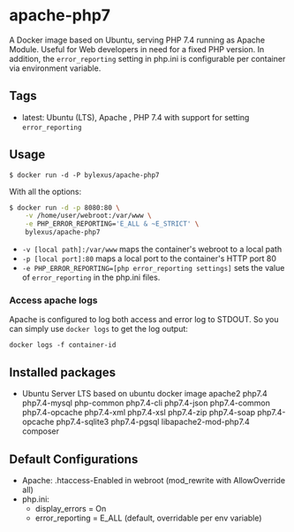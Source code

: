 apache-php7
===================================

A Docker image based on Ubuntu, serving PHP 7.4 running as Apache Module. Useful for Web developers in need for a fixed PHP version. In addition, the `error_reporting` setting in php.ini is configurable per container via environment variable.

Tags
-----

* latest: Ubuntu (LTS), Apache , PHP 7.4 with support for setting `error_reporting`

Usage
------

```
$ docker run -d -P bylexus/apache-php7
```

With all the options:

```bash
$ docker run -d -p 8080:80 \
    -v /home/user/webroot:/var/www \
    -e PHP_ERROR_REPORTING='E_ALL & ~E_STRICT' \
    bylexus/apache-php7
```

* `-v [local path]:/var/www` maps the container's webroot to a local path
* `-p [local port]:80` maps a local port to the container's HTTP port 80
* `-e PHP_ERROR_REPORTING=[php error_reporting settings]` sets the value of `error_reporting` in the php.ini files.

### Access apache logs

Apache is configured to log both access and error log to STDOUT. So you can simply use `docker logs` to get the log output:

`docker logs -f container-id`


Installed packages
-------------------
* Ubuntu Server LTS based on ubuntu docker image
      apache2 
      php7.4 
      php7.4-mysql 
      php-common 
      php7.4-cli 
      php7.4-json 
      php7.4-common 
      php7.4-opcache 
      php7.4-xml 
      php7.4-xsl 
      php7.4-zip 
      php7.4-soap 
      php7.4-opcache 
      php7.4-sqlite3 
      php7.4-pgsql 
      libapache2-mod-php7.4 
      composer

Default Configurations
----------------------

* Apache: .htaccess-Enabled in webroot (mod_rewrite with AllowOverride all)
* php.ini:
  * display_errors = On
  * error_reporting = E_ALL (default, overridable per env variable)


